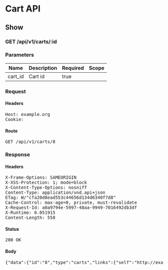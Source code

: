 # Cart API

## Show

### GET /api/v1/carts/:id

### Parameters

| Name | Description | Required | Scope |
|------|-------------|----------|-------|
| cart_id | Cart id | true |  |

### Request

#### Headers

<pre>Host: example.org
Cookie: </pre>

#### Route

<pre>GET /api/v1/carts/8</pre>

### Response

#### Headers

<pre>X-Frame-Options: SAMEORIGIN
X-XSS-Protection: 1; mode=block
X-Content-Type-Options: nosniff
Content-Type: application/vnd.api+json
ETag: W/&quot;cfa20d8ead553c44656d134d6340f7d8&quot;
Cache-Control: max-age=0, private, must-revalidate
X-Request-Id: a0a9794e-5997-48aa-9949-7016492db3df
X-Runtime: 0.051915
Content-Length: 558</pre>

#### Status

<pre>200 OK</pre>

#### Body

<pre>{"data":{"id":"8","type":"carts","links":{"self":"http://example.org/api/v1/carts/8"},"attributes":{"user_id":5,"purchased_at":null,"created_at":"2017-09-25T17:53:24.668Z","updated_at":"2017-09-25T17:53:24.668Z","origin":null},"relationships":{"line_items":{"links":{"self":"http://example.org/api/v1/carts/8/relationships/line_items","related":"http://example.org/api/v1/carts/8/line_items"}},"cart_purchases":{"links":{"self":"http://example.org/api/v1/carts/8/relationships/cart_purchases","related":"http://example.org/api/v1/carts/8/cart_purchases"}}}}}</pre>
